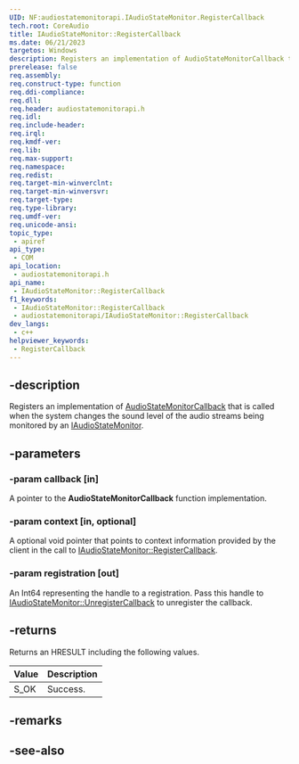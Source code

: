 ```yaml
---
UID: NF:audiostatemonitorapi.IAudioStateMonitor.RegisterCallback
tech.root: CoreAudio
title: IAudioStateMonitor::RegisterCallback
ms.date: 06/21/2023
targetos: Windows
description: Registers an implementation of AudioStateMonitorCallback that is called when the system changes the sound level of the audio streams being monitored by an IAudioStateMonitor.
prerelease: false
req.assembly: 
req.construct-type: function
req.ddi-compliance: 
req.dll: 
req.header: audiostatemonitorapi.h
req.idl: 
req.include-header: 
req.irql: 
req.kmdf-ver: 
req.lib: 
req.max-support: 
req.namespace: 
req.redist: 
req.target-min-winverclnt: 
req.target-min-winversvr: 
req.target-type: 
req.type-library: 
req.umdf-ver: 
req.unicode-ansi: 
topic_type:
 - apiref
api_type:
 - COM
api_location:
 - audiostatemonitorapi.h
api_name:
 - IAudioStateMonitor::RegisterCallback
f1_keywords:
 - IAudioStateMonitor::RegisterCallback
 - audiostatemonitorapi/IAudioStateMonitor::RegisterCallback
dev_langs:
 - c++
helpviewer_keywords:
 - RegisterCallback
---
```


## -description

Registers an implementation of [AudioStateMonitorCallback](nc-audiostatemonitorapi-audiostatemonitorcallback.md) that is called when the system changes the sound level of the audio streams being monitored by an [IAudioStateMonitor](nn-audiostatemonitorapi-iaudiostatemonitor.md).

## -parameters

### -param callback [in]

A pointer to the **AudioStateMonitorCallback** function implementation.

### -param context [in, optional]

A optional void pointer that points to context information provided by the client in the call to [IAudioStateMonitor::RegisterCallback](nf-audiostatemonitorapi-iaudiostatemonitor-registercallback.md).

### -param registration [out]

An Int64 representing the handle to a registration. Pass this handle to [IAudioStateMonitor::UnregisterCallback](nf-audiostatemonitorapi-iaudiostatemonitor-unregistercallback.md) to unregister the callback.

## -returns

Returns an HRESULT including the following values.

| Value | Description |
|-------|-------------|
| S_OK  | Success.    |

## -remarks

## -see-also

